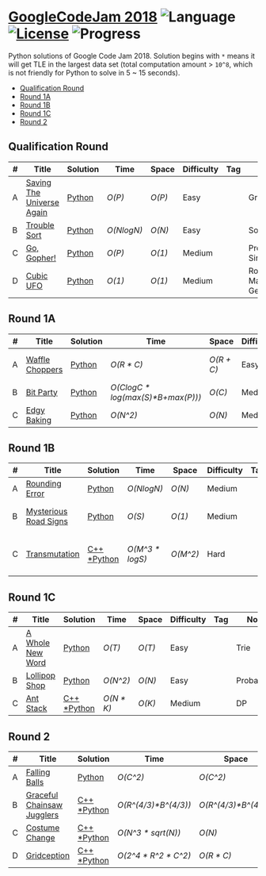 # [GoogleCodeJam 2018](https://codejam.withgoogle.com/2018/challenges) ![Language](https://img.shields.io/badge/language-Python-orange.svg) [![License](https://img.shields.io/badge/license-MIT-blue.svg)](./LICENSE) ![Progress](https://img.shields.io/badge/progress-17%20%2F%2017-ff69b4.svg)

Python solutions of Google Code Jam 2018. Solution begins with `*` means it will get TLE in the largest data set (total computation amount > `10^8`, which is not friendly for Python to solve in 5 ~ 15 seconds).

* [Qualification Round](https://github.com/kamyu104/GoogleCodeJam-2018#qualification-round)
* [Round 1A](https://github.com/kamyu104/GoogleCodeJam-2018#round-1a)
* [Round 1B](https://github.com/kamyu104/GoogleCodeJam-2018#round-1b)
* [Round 1C](https://github.com/kamyu104/GoogleCodeJam-2018#round-1c)
* [Round 2](https://github.com/kamyu104/GoogleCodeJam-2018#round-2)

## Qualification Round
| # | Title | Solution | Time | Space | Difficulty | Tag | Note |
|---| ----- | -------- | ---- | ----- | ---------- | --- | ---- |
|A| [Saving The Universe Again](https://codejam.withgoogle.com/2018/challenges/00000000000000cb/dashboard)| [Python](./Qualification%20Round/saving-the-universe-again.py)| _O(P)_ | _O(P)_ | Easy | | Greedy |
|B| [Trouble Sort](https://codejam.withgoogle.com/2018/challenges/00000000000000cb/dashboard/00000000000079cb)| [Python](./Qualification%20Round/trouble-sort.py)| _O(NlogN)_ | _O(N)_ | Easy | | Sort |
|C| [Go, Gopher!](https://codejam.withgoogle.com/2018/challenges/00000000000000cb/dashboard/0000000000007a30)| [Python](./Qualification%20Round/go-gopher.py)| _O(P)_ | _O(1)_ | Medium | | Probability, Simulation |
|D| [Cubic UFO](https://codejam.withgoogle.com/2018/challenges/00000000000000cb/dashboard/00000000000079cc)| [Python](./Qualification%20Round/cubic-ufo.py) |  _O(1)_ | _O(1)_ | Medium | | Rotation Matrix, Geometry |

## Round 1A
| # | Title | Solution | Time | Space | Difficulty | Tag | Note |
|---| ----- | -------- | ---- | ----- | ---------- | --- | ---- |
|A| [Waffle Choppers](https://codejam.withgoogle.com/2018/challenges/0000000000007883/dashboard)| [Python](./Round%201A/waffle-choppers.py)| _O(R * C)_ | _O(R + C)_ | Easy | | Array, Accumulation Sum |
|B| [Bit Party](https://codejam.withgoogle.com/2018/challenges/0000000000007883/dashboard/000000000002fff6)| [Python](./Round%201A/bit-party.py)| _O(ClogC * log(max(S)*B+max(P)))_ | _O(C)_ | Medium | | Binary Search |
|C| [Edgy Baking](https://codejam.withgoogle.com/2018/challenges/0000000000007883/dashboard/000000000002fff7)| [Python](./Round%201A/edgy-baking.py)| _O(N^2)_ | _O(N)_ | Medium | | Intervals |

## Round 1B
| # | Title | Solution | Time | Space | Difficulty | Tag | Note |
|---| ----- | -------- | ---- | ----- | ---------- | --- | ---- |
|A| [Rounding Error](https://codejam.withgoogle.com/2018/challenges/0000000000007764/dashboard)| [Python](./Round%201B/rounding-error.py)| _O(NlogN)_ | _O(N)_ | Medium | | Greedy, Memoization |
|B| [Mysterious Road Signs](https://codejam.withgoogle.com/2018/challenges/0000000000007764/dashboard/000000000003675b)| [Python](./Round%201B/mysterious-road-signs.py)| _O(S)_ | _O(1)_ | Medium | | Graph, Sliding Window |
|C| [Transmutation](https://codejam.withgoogle.com/2018/challenges/0000000000007764/dashboard/000000000003675c)| [C++](./Round%201B/transmutation.cpp) [*Python](./Round%201B/transmutation.py)| _O(M^3 * logS)_ | _O(M^2)_ | Hard | | Binary Search, Overflow Pruning |

## Round 1C
| # | Title | Solution | Time | Space | Difficulty | Tag | Note |
|---| ----- | -------- | ---- | ----- | ---------- | --- | ---- |
|A| [A Whole New Word](https://codejam.withgoogle.com/2018/challenges/0000000000007765/dashboard)| [Python](./Round%201C/a-whole-new-word.py)| _O(T)_ | _O(T)_ | Easy | | Trie |
|B| [Lollipop Shop](https://codejam.withgoogle.com/2018/challenges/0000000000007765/dashboard/000000000003e068)| [Python](./Round%201C/lollipop-shop.py)| _O(N^2)_ | _O(N)_ | Easy | | Probability |
|C| [Ant Stack](https://codejam.withgoogle.com/2018/challenges/0000000000007765/dashboard/000000000003e0a8)| [C++](./Round%201C/ant-stack.cpp) [*Python](./Round%201C/ant-stack.py)| _O(N * K)_ | _O(K)_ | Medium | | DP |

## Round 2
| # | Title | Solution | Time | Space | Difficulty | Tag | Note |
|---| ----- | -------- | ---- | ----- | ---------- | --- | ---- |
|A| [Falling Balls](https://codejam.withgoogle.com/2018/challenges/0000000000007706/dashboard)| [Python](./Round%202/falling-balls.py)| _O(C^2)_ | _O(C^2)_ | Easy | | Greedy |
|B| [Graceful Chainsaw Jugglers](https://codejam.withgoogle.com/2018/challenges/0000000000007706/dashboard/00000000000459f3)| [C++](./Round%202/graceful-chainsaw-jugglers.cpp) [*Python](./Round%202/graceful-chainsaw-jugglers.py)| _O(R^(4/3)*B^(4/3))_ | _O(R^(4/3)*B^(4/3))_ | Medium | | Memoization |
|C| [Costume Change](https://codejam.withgoogle.com/2018/challenges/0000000000007706/dashboard/0000000000045875)| [C++](./Round%202/costume-change.cpp) [*Python](./Round%202/costume-change.py)| _O(N^3 * sqrt(N))_ | _O(N)_ | Medium | | Bipartite Matching |
|D| [Gridception](https://codejam.withgoogle.com/2018/challenges/0000000000007706/dashboard/00000000000459f4)| [C++](./Round%202/gridception.cpp) [*Python](./Round%202/gridception.py)| _O(2^4 * R^2 * C^2)_ | _O(R * C)_ | Medium | | Graph, DFS |
